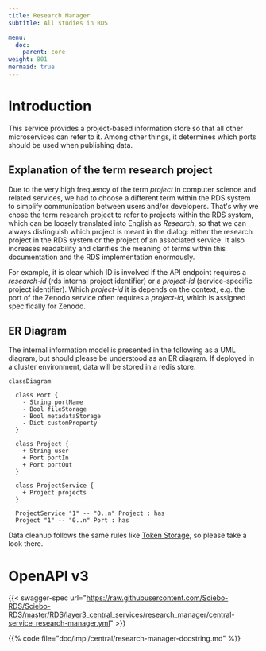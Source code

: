 ```yaml
---
title: Research Manager
subtitle: All studies in RDS

menu:
  doc:
    parent: core
weight: 801
mermaid: true
---
```

# Introduction

This service provides a project-based information store so that all other microservices can refer to it. Among other things, it determines which ports should be used when publishing data.

## Explanation of the term research project

Due to the very high frequency of the term *project* in computer science and related services, we had to choose a different term within the RDS system to simplify communication between users and/or developers. That's why we chose the term research project to refer to projects within the RDS system, which can be loosely translated into English as *Research*, so that we can always distinguish which project is meant in the dialog: either the research project in the RDS system or the project of an associated service. It also increases readability and clarifies the meaning of terms within this documentation and the RDS implementation enormously.

For example, it is clear which ID is involved if the API endpoint requires a *research-id* (rds internal project identifier) or a *project-id* (service-specific project identifier). Which *project-id* it is depends on the context, e.g. the port of the Zenodo service often requires a *project-id*, which is assigned specifically for Zenodo.


## ER Diagram

The internal information model is presented in the following as a UML diagram, but should please be understood as an ER diagram.
If deployed in a cluster environment, data will be stored in a redis store.

```mermaid
classDiagram

  class Port {
    - String portName
    - Bool fileStorage
    - Bool metadataStorage
    - Dict customProperty
  }

  class Project {
    + String user
    + Port portIn
    + Port portOut
  }

  class ProjectService {
    + Project projects
  }

  ProjectService "1" -- "0..n" Project : has
  Project "1" -- "0..n" Port : has
```

Data cleanup follows the same rules like [Token Storage](/doc/impl/central/token-storage/#automatic-clean-up-data), so please take a look there.

# OpenAPI v3

{{< swagger-spec url="https://raw.githubusercontent.com/Sciebo-RDS/Sciebo-RDS/master/RDS/layer3_central_services/research_manager/central-service_research-manager.yml"  >}}

{{% code file="doc/impl/central/research-manager-docstring.md" %}}
